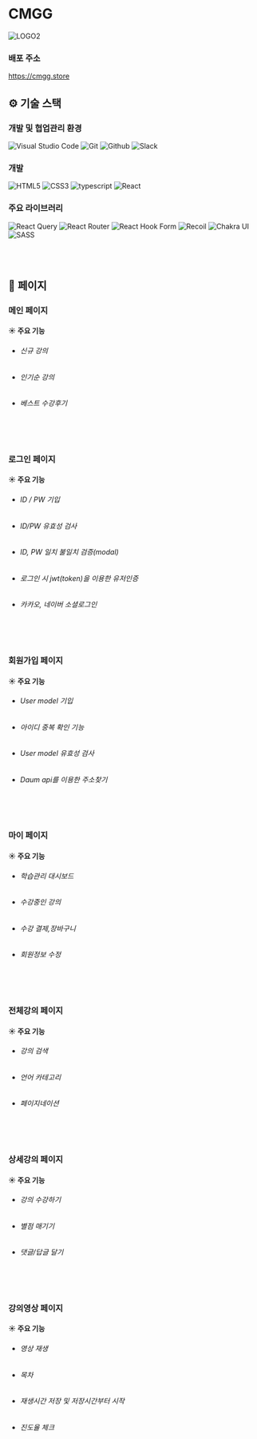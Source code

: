 # CMGG
![LOGO2](https://github.com/blairMoon/front-CMGG-project/assets/120368569/b1bc6841-8371-4768-85a7-ac1d4444b4f6)
<br />

### 배포 주소 

https://cmgg.store
<br />

## ⚙ 기술 스택

### 개발 및 협업관리 환경
![Visual Studio Code](https://img.shields.io/badge/Visual%20Studio%20Code-007ACC?style=for-the-badge&logo=Visual%20Studio%20Code&logoColor=white)
![Git](https://img.shields.io/badge/Git-F05032?style=for-the-badge&logo=Git&logoColor=white)
![Github](https://img.shields.io/badge/GitHub-181717?style=for-the-badge&logo=GitHub&logoColor=white)     <img alt="Slack" src ="https://img.shields.io/badge/Discord-7289DA?style=for-the-badge&logo=discord&logoColor=white"/></a>


### 개발 

![HTML5](https://img.shields.io/badge/html5-%23E34F26.svg?style=for-the-badge&logo=html5&logoColor=white)
![CSS3](https://img.shields.io/badge/css3-%231572B6.svg?style=for-the-badge&logo=css3&logoColor=white)
![typescript](https://img.shields.io/badge/typescript-3178C6?style=for-the-badge&logo=typescript&logoColor=white)
![React](https://img.shields.io/badge/react-%2320232a.svg?style=for-the-badge&logo=react&logoColor=%2361DAFB)




### 주요 라이브러리

![React Query](https://img.shields.io/badge/-React%20Query-FF4154?style=for-the-badge&logo=react%20query&logoColor=white)
  ![React Router](https://img.shields.io/badge/React_Router-CA4245?style=for-the-badge&logo=react-router&logoColor=white)
![React Hook Form](https://img.shields.io/badge/React%20Hook%20Form-%23EC5990.svg?style=for-the-badge&logo=reacthookform&logoColor=white)
   ![Recoil](https://img.shields.io/badge/recoil-3578E5?style=for-the-badge&logo=recoil&logoColor=white)
	![Chakra UI](https://img.shields.io/badge/Chakra_UI-319795?style=for-the-badge&logo=Chakra-UI&logoColor=white)
	![SASS](https://img.shields.io/badge/SASS-hotpink.svg?style=for-the-badge&logo=SASS&logoColor=white)



<br />
<br />

## 📄 페이지


  ### 메인 페이지



####  ☀ 주요 기능 

 - ###### 신규 강의
 - ###### 인기순 강의
 - ###### 베스트 수강후기

 <br/><br/>

 ### 로그인 페이지


####  ☀ 주요 기능 

 - ###### ID / PW 기입
 - ###### ID/PW 유효성 검사
 - ###### ID, PW 일치 불일치 검증(modal)
 - ###### 로그인 시 jwt(token)을 이용한 유저인증
 - ###### 카카오, 네이버 소셜로그인
 
 
 <br/><br/>


 
  ### 회원가입 페이지
 
####  ☀ 주요 기능 

 - ###### User model 기입
 - ###### 아이디 중복 확인 기능
 - ###### User model 유효성 검사
 - ###### Daum api를 이용한 주소찾기
 
 
 <br/><br/>

### 마이 페이지


####  ☀ 주요 기능  

  - ###### 학습관리 대시보드
  - ###### 수강중인 강의
  - ###### 수강 결제,장바구니
  - ###### 회원정보 수정
     <br/><br/>

### 전체강의 페이지
 
 


####  ☀ 주요 기능 

 - ###### 강의 검색 
 - ###### 언어 카테고리
 - ###### 페이지네이션
 
 
 <br/><br/>
### 상세강의 페이지




####  ☀ 주요 기능 

 - ###### 강의 수강하기
 - ###### 별점 매기기
 - ###### 댓글/답글 달기


<br/><br/>


### 강의영상 페이지




####  ☀ 주요 기능 

 - ###### 영상 재생
 - ###### 목차
 - ###### 재생시간 저장 및 저장시간부터 시작
 -  ###### 진도율 체크


<br/><br/>


 
